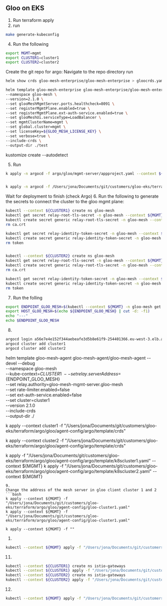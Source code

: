 ## Gloo on EKS

1. Run terraform apply
2. run 
```bash
make generate-kubeconfig
```
4. Run the following
```bash
export MGMT=mgmt
export CLUSTER1=cluster1
export CLUSTER2=cluster2
```
Create the git repo for argo:
Navigate to the repo directory
run
```bash
helm show crds gloo-mesh-enterprise/gloo-mesh-enterprise > gloocrds.yaml

helm template gloo-mesh-enterprise gloo-mesh-enterprise/gloo-mesh-enterprise --devel --debug \
--namespace gloo-mesh \
--version=2.1.0 \
--set glooMeshMgmtServer.ports.healthcheck=8091 \
--set registerMgmtPlane.enabled=true \
--set registerMgmtPlane.ext-auth-service.enabled=true \
--set glooMeshUi.serviceType=LoadBalancer \
--set mgmtClusterName=mgmt \
--set global.cluster=mgmt \
--set licenseKey=${GLOO_MESH_LICENSE_KEY} \
--set verbose=true \
--include-crds \
--output-dir ./test
```
kustomize create --autodetect  


5. Run
```bash
k apply -n argocd -f argo/gloo/mgmt-server/appproject.yaml --context ${MGMT}


k apply -n argocd -f /Users/jona/Documents/git/customers/gloo-eks/terraform/argo/gloo/mgmt-server/template/app-mgmt-server.yaml --context ${MGMT}
```
Wait for deployment to finish (check Argo)
6. Run the following to generate the secrets to connect the cluster to the gloo mgmt plane:
```bash
kubectl --context ${CLUSTER1} create ns gloo-mesh
kubectl get secret relay-root-tls-secret -n gloo-mesh --context ${MGMT} -o jsonpath='{.data.ca\.crt}' | base64 -d > ca.crt
kubectl create secret generic relay-root-tls-secret -n gloo-mesh --context ${CLUSTER1} --from-file ca.crt=ca.crt
rm ca.crt

kubectl get secret relay-identity-token-secret -n gloo-mesh --context ${MGMT} -o jsonpath='{.data.token}' | base64 -d > token
kubectl create secret generic relay-identity-token-secret -n gloo-mesh --context ${CLUSTER1} --from-file token=token
rm token


kubectl --context ${CLUSTER2} create ns gloo-mesh
kubectl get secret relay-root-tls-secret -n gloo-mesh --context ${MGMT} -o jsonpath='{.data.ca\.crt}' | base64 -d > ca.crt
kubectl create secret generic relay-root-tls-secret -n gloo-mesh --context ${CLUSTER2} --from-file ca.crt=ca.crt
rm ca.crt

kubectl get secret relay-identity-token-secret -n gloo-mesh --context ${MGMT} -o jsonpath='{.data.token}' | base64 -d > token
kubectl create secret generic relay-identity-token-secret -n gloo-mesh --context ${CLUSTER2} --from-file token=token
rm token
```
7. Run the folling
```bash
export ENDPOINT_GLOO_MESH=$(kubectl --context ${MGMT} -n gloo-mesh get svc gloo-mesh-mgmt-server -o jsonpath='{.status.loadBalancer.ingress[0].*}'):9900
export HOST_GLOO_MESH=$(echo ${ENDPOINT_GLOO_MESH} | cut -d: -f1)
echo "---"
echo $ENDPOINT_GLOO_MESH
```
8. 
```bash
argocd login a56e7e4e152f344aebeafe3d5b8e61f9-254401366.eu-west-3.elb.amazonaws.com
argocd cluster add cluster1 
argocd cluster add cluster2
````
helm template gloo-mesh-agent gloo-mesh-agent/gloo-mesh-agent --devel --debug \
  --namespace gloo-mesh \
  --kube-context=${CLUSTER1} \
  --set relay.serverAddress=${ENDPOINT_GLOO_MESH} \
  --set relay.authority=gloo-mesh-mgmt-server.gloo-mesh \
  --set rate-limiter.enabled=false \
  --set ext-auth-service.enabled=false \
  --set cluster=cluster1 \
  --version 2.1.0 \
  --include-crds \
  --output-dir ./

k apply --context cluster1 -f "/Users/jona/Documents/git/customers/gloo-eks/terraform/argo/gloo/agent-config/argo/template/crds"

k apply --context cluster2 -f "/Users/jona/Documents/git/customers/gloo-eks/terraform/argo/gloo/agent-config/argo/template/crds"

k apply -f "/Users/jona/Documents/git/customers/gloo-eks/terraform/argo/gloo/agent-config/argo/template/k8scluster1.yaml" --context ${MGMT} 
k apply -f "/Users/jona/Documents/git/customers/gloo-eks/terraform/argo/gloo/agent-config/argo/template/k8scluster2.yaml" --context ${MGMT} 
```
9.
Change the address of the mesh server in gloo client cluster 1 and 2
```bash  
k apply --context ${MGMT} -f "/Users/jona/Documents/git/customers/gloo-eks/terraform/argo/gloo/agent-config/gloo-cluster1.yaml"
k apply --context ${MGMT} -f "/Users/jona/Documents/git/customers/gloo-eks/terraform/argo/gloo/agent-config/gloo-cluster1.yaml"

k apply --context ${MGMT} -f ""
```
1.  
```bash
kubectl --context ${MGMT} apply -f "/Users/jona/Documents/git/customers/gloo-eks/terraform/argo/gloo/gateways/cross-cluster-gateway.yaml"
```
11.
```bash
kubectl --context ${CLUSTER1} create ns istio-gateways
kubectl --context ${CLUSTER1} apply -f "/Users/jona/Documents/git/customers/gloo-eks/terraform/argo/gloo/gateways/cluster1"
kubectl --context ${CLUSTER2} create ns istio-gateways
kubectl --context ${CLUSTER2} apply -f "/Users/jona/Documents/git/customers/gloo-eks/terraform/argo/gloo/gateways/cluster2"
```
12.
```bash
kubectl --context ${MGMT} apply -f "/Users/jona/Documents/git/customers/gloo-eks/terraform/argo/gloo/istio-lifecycle"
```


